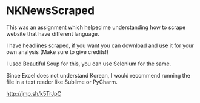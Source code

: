 # NKNewsScraped
This was an assignment which helped me understanding how to scrape website that have different language. 

I have headlines scraped, if you want you can download and use it for your own analysis (Make sure to give credits!)

I used Beautiful Soup for this, you can use Selenium for the same.

Since Excel does not understand Korean, I would recommend running the file in a text reader like Sublime or PyCharm. 

http://jmp.sh/k5TrJpC 

